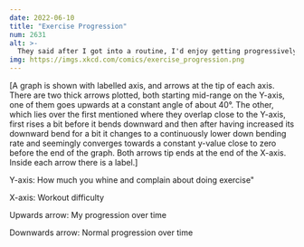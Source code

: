```yaml
---
date: 2022-06-10
title: "Exercise Progression"
num: 2631
alt: >-
  They said after I got into a routine, I'd enjoy getting progressively stronger and stop whining so much about how hard exercise was. Well, they were half right!
img: https://imgs.xkcd.com/comics/exercise_progression.png
---
```

[A graph is shown with labelled axis, and arrows at the tip of each axis. There are two thick arrows plotted, both starting mid-range on the Y-axis, one of them goes upwards at a constant angle of about 40°. The other, which lies over the first mentioned where they overlap close to the Y-axis, first rises a bit before it bends downward and then after having increased its downward bend for a bit it changes to a continuously lower down bending rate and seemingly converges towards a constant y-value close to zero before the end of the graph. Both arrows tip ends at the end of the X-axis. Inside each arrow there is a label.]

Y-axis: How much you whine and complain about doing exercise"

X-axis: Workout difficulty

Upwards arrow: My progression over time

Downwards arrow: Normal progression over time